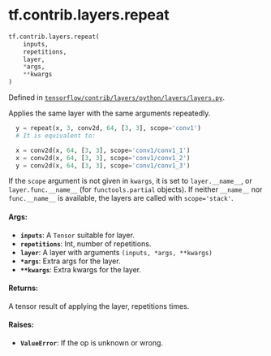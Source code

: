 <div itemscope itemtype="http://developers.google.com/ReferenceObject">
<meta itemprop="name" content="tf.contrib.layers.repeat" />
<meta itemprop="path" content="Stable" />
</div>

# tf.contrib.layers.repeat

``` python
tf.contrib.layers.repeat(
    inputs,
    repetitions,
    layer,
    *args,
    **kwargs
)
```



Defined in [`tensorflow/contrib/layers/python/layers/layers.py`](/code/stable/tensorflow/contrib/layers/python/layers/layers.py).

Applies the same layer with the same arguments repeatedly.

```python
  y = repeat(x, 3, conv2d, 64, [3, 3], scope='conv1')
  # It is equivalent to:

  x = conv2d(x, 64, [3, 3], scope='conv1/conv1_1')
  x = conv2d(x, 64, [3, 3], scope='conv1/conv1_2')
  y = conv2d(x, 64, [3, 3], scope='conv1/conv1_3')
```

If the `scope` argument is not given in `kwargs`, it is set to
`layer.__name__`, or `layer.func.__name__` (for `functools.partial`
objects). If neither `__name__` nor `func.__name__` is available, the
layers are called with `scope='stack'`.

#### Args:

* <b>`inputs`</b>: A `Tensor` suitable for layer.
* <b>`repetitions`</b>: Int, number of repetitions.
* <b>`layer`</b>: A layer with arguments `(inputs, *args, **kwargs)`
* <b>`*args`</b>: Extra args for the layer.
* <b>`**kwargs`</b>: Extra kwargs for the layer.


#### Returns:

A tensor result of applying the layer, repetitions times.

#### Raises:

* <b>`ValueError`</b>: If the op is unknown or wrong.